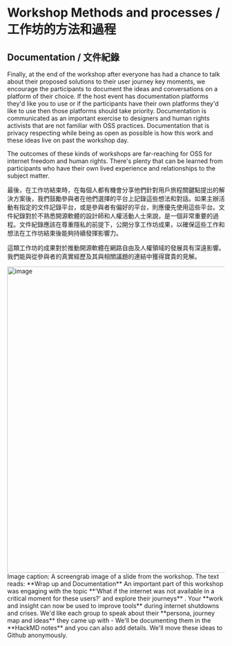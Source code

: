 # Workshop Methods and processes / 工作坊的方法和過程

## Documentation / 文件紀錄

Finally, at the end of the workshop after everyone has had a chance to talk about their proposed solutions to their user journey key moments, we encourage the participants to document the ideas and conversations on a platform of their choice. If the host event has documentation platforms they'd like you to use or if the participants have their own platforms they'd like to use then those platforms should take priority. Documentation is communicated as an important exercise to designers and human rights activists that are not familiar with OSS practices. Documentation that is privacy respecting while being as open as possible is how this work and these ideas live on past the workshop day.

The outcomes of these kinds of workshops are far-reaching for OSS for internet freedom and human rights. There's plenty that can be learned from participants who have their own lived experience and relationships to the subject matter.


最後，在工作坊結束時，在每個人都有機會分享他們針對用戶旅程關鍵點提出的解決方案後，我們鼓勵參與者在他們選擇的平台上記錄這些想法和對話。如果主辦活動有指定的文件記錄平台，或是參與者有偏好的平台，則應優先使用這些平台。文件紀錄對於不熟悉開源軟體的設計師和人權活動人士來說，是一個非常重要的過程。文件紀錄應該在尊重隱私的前提下，公開分享工作坊成果，以確保這些工作和想法在工作坊結束後能夠持續發揮影響力。

這類工作坊的成果對於推動開源軟體在網路自由及人權領域的發展具有深遠影響。我們能與從參與者的真實經歷及其與相關議題的連結中獲得寶貴的見解。


<img width="709" alt="image" src="https://github.com/user-attachments/assets/767aa74c-6be6-4899-ac53-4d35dfb88e92">
Image caption: A screengrab image of a slide from the workshop. The text reads: **Wrap up﻿ and Documentation** An important part of this workshop was engaging with the topic **'What if the internet was not available in a critical moment for these users?' and explore their journeys** . Your **work and insight can now be used to improve tools** during internet shutdowns and crises. We'd like each group to speak about their **persona, journey map and ideas** they came up with - We'll be documenting them in the **HackMD notes** and you can also add details. We'll move these ideas to Github anonymously.

